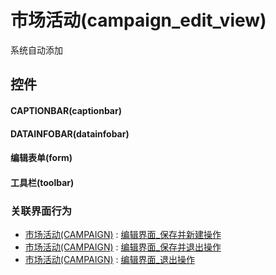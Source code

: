 # 市场活动(campaign_edit_view)  <!-- {docsify-ignore-all} -->


系统自动添加



## 控件
#### CAPTIONBAR(captionbar)
#### DATAINFOBAR(datainfobar)
#### 编辑表单(form)
#### 工具栏(toolbar)


### 关联界面行为
  * [市场活动(CAMPAIGN)](module/crm/campaign) : [编辑界面_保存并新建操作](module/crm/campaign#界面行为)
  * [市场活动(CAMPAIGN)](module/crm/campaign) : [编辑界面_保存并退出操作](module/crm/campaign#界面行为)
  * [市场活动(CAMPAIGN)](module/crm/campaign) : [编辑界面_退出操作](module/crm/campaign#界面行为)

<script>
 const { createApp } = Vue
  createApp({
    data() {
      return {

      }
    }
  }).use(ElementPlus).mount('#app')
</script>